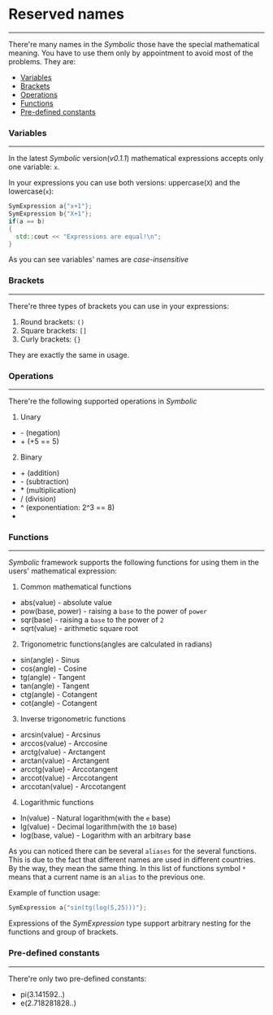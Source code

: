 # Reserved names
___
There're many names in the *Symbolic* those have the special mathematical meaning. You have to use them only by appointment to avoid most of the problems. They are:
* [Variables](#Variables)
* [Brackets](#Brackets)
* [Operations](#Operations)
* [Functions](#Functions)
* [Pre-defined constants](#Predefined)

### <a name="Variables"></a>Variables
___
In the latest *Symbolic* version(*v0.1.1*) mathematical expressions accepts only one variable: `x`.

In your expressions you can use both versions: uppercase(`X`) and the lowercase(`x`):
```c++
SymExpression a{"x+1"};
SymExpression b{"X+1"};
if(a == b)
{
  std::cout << "Expressions are equal!\n";
}
```

As you can see variables' names are *case-insensitive*

### <a name="Brackets"></a>Brackets
___
There're three types of brackets you can use in your expressions:
1. Round brackets: `()`
2. Square brackets: `[]`
3. Curly brackets: `{}`

They are exactly the same in usage.

### <a name="Operations"></a>Operations
___

There're the following supported operations in *Symbolic*

1. Unary
* \- (negation)
* \+ (+5 == 5)
2. Binary
* \+ (addition)
* \- (subtraction)
* \* (multiplication)
* / (division)
* ^ (exponentiation: 2^3 == 8)
* 

### <a name="Functions"></a>Functions
___
*Symbolic* framework supports the following functions for using them in the users' mathematical expression:

1. Common mathematical functions
* abs(value) - absolute value
* pow(base, power) - raising a `base` to the power of `power`
* sqr(base) - raising a `base` to the power of `2`
* sqrt(value) - arithmetic square root
2. Trigonometric functions(angles are calculated in radians)
* sin(angle)  - Sinus
* cos(angle)  - Cosine
* tg(angle)   - Tangent
* tan(angle)  - Tangent
* ctg(angle)  - Cotangent
* cot(angle)  - Cotangent
3. Inverse trigonometric functions
* arcsin(value) - Arcsinus
* arccos(value) - Arccosine
* arctg(value)  - Arctangent
* arctan(value) - Arctangent
* arcctg(value) - Arccotangent
* arccot(value) - Arccotangent
* arccotan(value) - Arccotangent
4. Logarithmic functions
* ln(value) - Natural logarithm(with the `e` base)
* lg(value) - Decimal logarithm(with the `10` base)
* log(base, value)  - Logarithm with an arbitrary base

As you can noticed there can be several `aliases` for the several functions. This is due to the fact that different names are used in different countries. By the way, they mean the same thing. In this list of functions symbol `*` means that a current name is an `alias` to the previous one.

Example of function usage:
```c++
SymExpression a{"sin(tg(log(5,25)))"};
```

Expressions of the *SymExpression* type support arbitrary nesting for the functions and group of brackets.



### <a name="Predefined"></a> Pre-defined constants
___
There're only two pre-defined constants:
* pi(3.141592..)
* e(2.718281828..)


